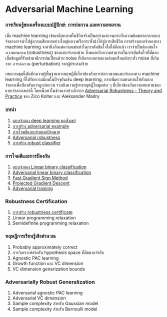 # Adversarial Machine Learning

### การเรียนรู้ของเครื่องแบบปฏิปักษ์: การก่อกวน และความทนทาน

เมื่อ machine learning เข้ามามีบทบาทในชีวิตจริงเป็นอย่างมากจนกระทั่งความผิดพลาดจากแบบจำลองอาจนำไปสู่ความเสียหายอย่างใหญ่หลวงหรือกระทั่งนำไปสู่การเสียชีวิต การสร้างแบบจำลองทาง machine learning จะคำนึงถึงแต่ความแม่นยำในการตัดสินใจไม่ได้อีกแล้ว เราจำเป็นต้องสนใจ _ความทนทาน_ (robustness) ของแบบจำลองด้วย ซึ่งหมายถึงความสามารถในการตัดสินใจที่มั่นคงเมื่อข้อมูลที่รับเข้ามามีการปนเปื้อนด้วย noise ที่เกิดจากสภาพแวดล้อมหรือแม้กระทั่ง noise ที่เกิดจาก _การก่อกวน_ (perturbation) จากผู้ประสงค์ร้าย

บทความชุดนี้บันทึกความรู้พื้นฐานทางทฤษฎีที่เกี่ยวข้องกับการก่อกวนบนแบบจำลองทาง machine learning ที่ได้รับความนิยมในปัจจุบันเช่น deep learning, การเพิ่มความทนทานให้กับแบบจำลองเพื่อป้องกันการถูกก่อกวน รวมถึงความรู้ทางทฤษฎีในมุมต่าง ๆ ที่เกี่ยวข้องกับความทนทานของแบบจำลองเหล่านี้
โดยเนื้อหาในช่วงแรกอ้างอิงจาก [Adversarial Robustness - Theory and Practice](https://adversarial-ml-tutorial.org) ของ Zico Kolter และ Aleksander Madry

### บทนำ
1. [แบบจำลอง deep learning พอสังเขป](https://vacharapat.github.io/Adversarial-Machine-Learning/docs/01)
1. [การสร้าง adversarial example](https://vacharapat.github.io/Adversarial-Machine-Learning/docs/02)
1. [การโจมตีแบบกำหนดเป้าหมาย](https://vacharapat.github.io/Adversarial-Machine-Learning/docs/03)
1. [Adversarial robustness](https://vacharapat.github.io/Adversarial-Machine-Learning/docs/04)
1. [การสร้าง robust classifier](https://vacharapat.github.io/Adversarial-Machine-Learning/docs/05)

### การโจมตีและการป้องกัน
1. [แบบจำลอง Linear binary classification](https://vacharapat.github.io/Adversarial-Machine-Learning/docs/06)
1. [Adversarial linear binary classification](https://vacharapat.github.io/Adversarial-Machine-Learning/docs/07)
1. [Fast Gradient Sign Method](https://vacharapat.github.io/Adversarial-Machine-Learning/docs/08)
1. [Projected Gradient Descent](https://vacharapat.github.io/Adversarial-Machine-Learning/docs/09)
1. [Adversarial training](https://vacharapat.github.io/Adversarial-Machine-Learning/docs/10)

### Robustness Certification
1. [การสร้าง robustness certificate](https://vacharapat.github.io/Adversarial-Machine-Learning/docs/11)
1. Linear programming relaxation
1. Semidefinite programming relaxation

### ทฤษฎีการเรียนรู้เชิงคำนวณ
1. Probably approximately correct 
1. การวิเคราะห์สำหรับ hypothesis space ที่มีขนาดจำกัด
1. Agnostic PAC learning
1. Growth function และ VC dimension
1. VC dimension generization bounds

### Adversarially Robust Generalization
1. Adversarial agnostic PAC learning
1. Adversarial VC dimension
1. Sample complexity สำหรับ Gaussian model
1. Sample complexity สำหรับ Bernoulli model

